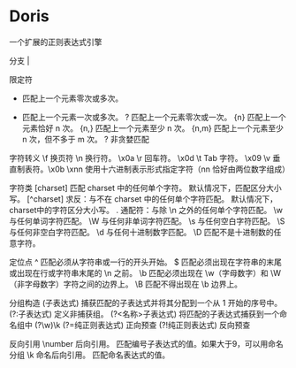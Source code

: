 # Doris
一个扩展的正则表达式引擎

分支
| 

限定符
* 匹配上一个元素零次或多次。
+ 匹配上一个元素一次或多次。
? 匹配上一个元素零次或一次。
{n} 匹配上一个元素恰好 n 次。
{n,} 匹配上一个元素至少 n 次。
{n,m} 匹配上一个元素至少 n 次，但不多于 m 次。
? 非贪婪匹配

字符转义
\f	换页符
\n	换行符。	\x0a 
\r	回车符。	\x0d 
\t	Tab 字符。	\x09 
\v	垂直制表符。\x0b 
\xnn 使用十六进制表示形式指定字符（nn 恰好由两位数字组成）

字符类
[charset] 匹配 charset 中的任何单个字符。 默认情况下，匹配区分大小写。
[^charset] 求反：与不在 charset 中的任何单个字符匹配。 默认情况下，charset中的字符区分大小写。
. 通配符：与除 \n 之外的任何单个字符匹配。
\w 与任何单词字符匹配。
\W 与任何非单词字符匹配。
\s 与任何空白字符匹配。
\S 与任何非空白字符匹配。
\d 与任何十进制数字匹配。
\D 匹配不是十进制数的任意字符。

定位点
^ 匹配必须从字符串或一行的开头开始。
$ 匹配必须出现在字符串的末尾或出现在行或字符串末尾的 \n 之前。
\b 匹配必须出现在 \w（字母数字）和 \W（非字母数字）字符之间的边界上。
\B 匹配不得出现在 \b 边界上。

分组构造
(子表达式) 捕获匹配的子表达式并将其分配到一个从 1 开始的序号中。
(?:子表达式) 定义非捕获组。
(?<名称>子表达式) 将匹配的子表达式捕获到一个命名组中 (?<double>\w)\k<double>
(?=纯正则表达式) 正向预查	
(?!纯正则表达式)  反向预查

反向引用
\number 后向引用。 匹配编号子表达式的值。如果大于9，可以用命名分组
\k<name> 命名后向引用。 匹配命名表达式的值。


